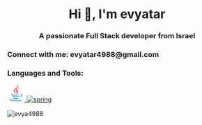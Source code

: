 <h1 align="center">Hi 👋, I'm evyatar</h1>
<h3 align="center">A passionate Full Stack developer from Israel</h3>

<h3 align="left">Connect with me: evyatar4988@gmail.com</h3>
<p align="left">
</p>

<h3 align="left">Languages and Tools:</h3>
<p align="left"> <a href="https://www.java.com" target="_blank" rel="noreferrer"> <img src="https://raw.githubusercontent.com/devicons/devicon/master/icons/java/java-original.svg" alt="java" width="40" height="40"/> </a> <a href="https://spring.io/" target="_blank" rel="noreferrer"> <img src="https://www.vectorlogo.zone/logos/springio/springio-icon.svg" alt="spring" width="40" height="40"/> </a> </p>

<p><img align="center" src="https://github-readme-stats.vercel.app/api/top-langs?username=evya4988&show_icons=true&locale=en&layout=compact&token=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" alt="evya4988" /></p>

